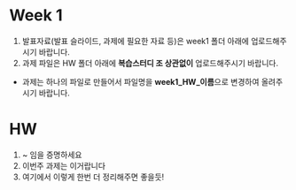 # Week 1

1. 발표자료(발표 슬라이드, 과제에 필요한 자료 등)은 week1 폴더 아래에 업로드해주시기 바랍니다. 
2. 과제 파일은 HW 폴더 아래에 **복습스터디 조 상관없이** 업로드해주시기 바랍니다. 
  - 과제는 하나의 파일로 만들어서 파일명을 **week1_HW_이름**으로 변경하여 올려주시기 바랍니다. 

#  HW

1. ~ 임을 증명하세요
2. 이번주 과제는 이거랍니다
3. 여기에서 이렇게 한번 더 정리해주면 좋을듯!
